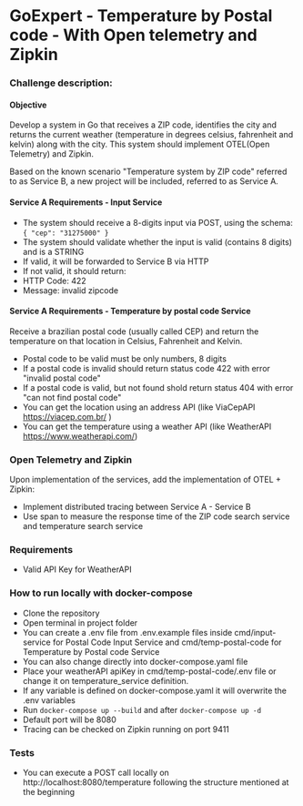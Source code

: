 # GoExpert - Temperature by Postal code - With Open telemetry and Zipkin

### Challenge description:
#### Objective
Develop a system in Go that receives a ZIP code, identifies the city and returns the current weather (temperature in degrees celsius, fahrenheit and kelvin) along with the city. This system should implement OTEL(Open Telemetry) and Zipkin.

Based on the known scenario "Temperature system by ZIP code" referred to as Service B, a new project will be included, referred to as Service A.

#### Service A Requirements - Input Service
- The system should receive a 8-digits input via POST, using the schema: `{ "cep": "31275000" }`
- The system should validate whether the input is valid (contains 8 digits) and is a STRING
- If valid, it will be forwarded to Service B via HTTP
- If not valid, it should return:
- HTTP Code: 422
- Message: invalid zipcode

#### Service A Requirements - Temperature by postal code Service
Receive a brazilian postal code (usually called CEP) and return the temperature on that location in Celsius, Fahrenheit and Kelvin.
- Postal code to be valid must be only numbers, 8 digits
- If a postal code is invalid should return status code 422 with error "invalid postal code"
- If a postal code is valid, but not found shold return status 404 with error "can not find postal code"
- You can get the location using an address API (like ViaCepAPI https://viacep.com.br/ )
- You can get the temperature using a weather API (like WeatherAPI https://www.weatherapi.com/)

### Open Telemetry and Zipkin
Upon implementation of the services, add the implementation of OTEL + Zipkin:
- Implement distributed tracing between Service A - Service B
- Use span to measure the response time of the ZIP code search service and temperature search service

### Requirements
- Valid API Key for WeatherAPI

### How to run locally with docker-compose
- Clone the repository
- Open terminal in project folder
- You can create a .env file from .env.example files inside cmd/input-service for Postal Code Input Service and cmd/temp-postal-code for Temperature by Postal code Service
- You can also change directly into docker-compose.yaml file
- Place your weatherAPI apiKey in cmd/temp-postal-code/.env file or change it on temperature_service definition.
- If any variable is defined on docker-compose.yaml it will overwrite the .env variables 
- Run `docker-compose up --build` and after `docker-compose up -d`
- Default port will be 8080
- Tracing can be checked on Zipkin running on port 9411

### Tests
- You can execute a POST call locally on http://localhost:8080/temperature following the structure mentioned at the beginning